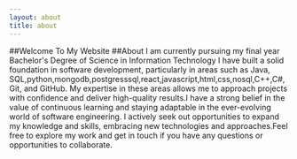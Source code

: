 ```yaml
---
layout: about
title: about
---
```

##Welcome To My Website
##About
I am currently pursuing my final year Bachelor's Degree of Science in Information Technology I have built a solid foundation in software development, particularly in areas such as Java, SQL,python,mongodb,postgresssql,react,javascript,html,css,nosql,C++,C#, Git, and GitHub.
My expertise in these areas allows me to approach projects with confidence and deliver high-quality results.I have a strong belief in the value of continuous learning and staying adaptable in the ever-evolving world of software engineering.
I actively seek out opportunities to expand my knowledge and skills, embracing new technologies and approaches.Feel free to explore my work and get in touch if you have any questions or opportunities to collaborate.
